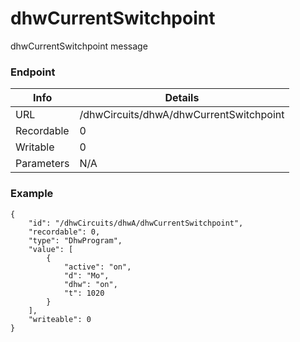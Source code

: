# dhwCurrentSwitchpoint

dhwCurrentSwitchpoint message


### Endpoint

| Info  | Details |
| ------------- | ------------- |
| URL   | /dhwCircuits/dhwA/dhwCurrentSwitchpoint   |
| Recordable   | 0   |
| Writable   | 0   |
| Parameters  | N/A  |

### Example
```
{
    "id": "/dhwCircuits/dhwA/dhwCurrentSwitchpoint",
    "recordable": 0,
    "type": "DhwProgram",
    "value": [
        {
            "active": "on",
            "d": "Mo",
            "dhw": "on",
            "t": 1020
        }
    ],
    "writeable": 0
}
```
